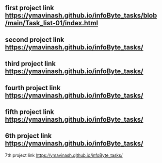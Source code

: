 first project link 
https://ymavinash.github.io/infoByte_tasks/blob/main/Task_list-01/index.html
---------------------------------------------
second project link
https://ymavinash.github.io/infoByte_tasks/
---------------------------------------------
third project link
https://ymavinash.github.io/infoByte_tasks/
---------------------------------------------
fourth project link
https://ymavinash.github.io/infoByte_tasks/
---------------------------------------------
fifth project link
https://ymavinash.github.io/infoByte_tasks/
---------------------------------------------
6th project link
https://ymavinash.github.io/infoByte_tasks/
---------------------------------------------
7th project link
https://ymavinash.github.io/infoByte_tasks/

